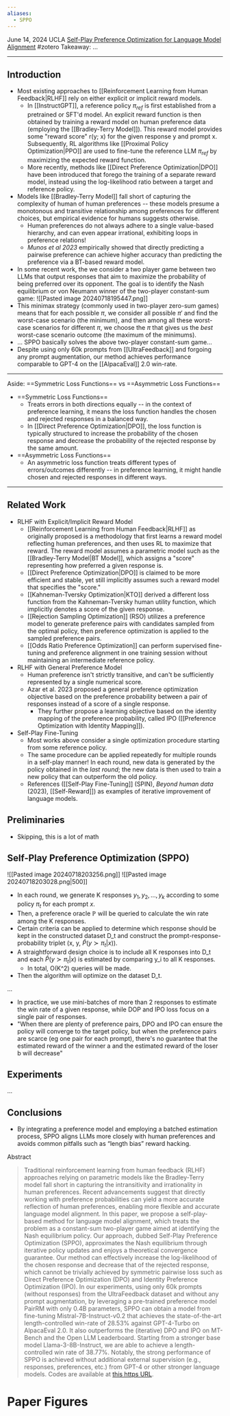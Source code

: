 ```yaml
---
aliases:
  - SPPO
---
```

June 14, 2024
UCLA
[Self-Play Preference Optimization for Language Model Alignment](https://www.youtube.com/watch?v=Q-81DStL7do)
#zotero 
Takeaway: ...

----

## Introduction
- Most existing approaches to [[Reinforcement Learning from Human Feedback|RLHF]] rely on either explicit or implicit reward models.
	- In [[InstructGPT]], a reference policy $\pi_{ref}$ is first established from a pretrained or SFT'd model. An explicit reward function is then obtained by training a reward model on human preference data (employing the [[Bradley-Terry Model]]). This reward model provides some "reward score" r(y; x) for the given response y and prompt x. Subsequently, RL algorithms like [[Proximal Policy Optimization|PPO]] are used to fine-tune the reference LLM $\pi_{ref}$ by maximizing the expected reward function.
	- More recently, methods like [[Direct Preference Optimization|DPO]] have been introduced that forego the training of a separate reward model, instead using the log-likelihood ratio between a target and reference policy.
- Models like [[Bradley-Terry Model]] fall short of capturing the complexity of human of human preferences -- these models presume a monotonous and transitive relationship among preferences for different choices, but empirical evidence for humans suggests otherwise.
	- Human preferences do not always adhere to a single value-based hierarchy, and can even appear irrational, exhibiting loops in preference relations!
	- *Munos et al 2023* empirically showed that directly predicting a pairwise preference can achieve higher accuracy than predicting the preference via a BT-based reward model.
- In some recent work, the we consider a two player game between two LLMs that output responses that aim to maximize the probability of being preferred over its opponent. The goal is to identify the Nash equilibrium or von Neumann winner of the two-player constant-sum game:
![[Pasted image 20240718195447.png]]
- This minimax strategy (commonly used in two-player zero-sum games) means that for each possible $\pi$, we consider all possible $\pi'$ and find the worst-case scenario (the minimum), and then among all these worst-case scenarios for different $\pi$, we choose the $\pi$ that gives us the *best* worst-case scenario outcome (the maximum of the minimums).
- ... SPPO basically solves the above two-player constant-sum game...
- Despite using only 60k prompts from [[UltraFeedback]] and forgoing any prompt augmentation, our method achieves performance comparable to GPT-4 on the [[AlpacaEval]] 2.0 win-rate.

----
Aside: ==Symmetric Loss Functions== vs ==Asymmetric Loss Functions==
- ==Symmetric Loss Functions==
	- Treats errors in both directions equally -- in the context of preference learning, it means the loss function handles the chosen and rejected responses in a balanced way.
	- In [[Direct Preference Optimization|DPO]], the loss function is typically structured to increase the probability of the chosen response and decrease the probability of the rejected response by the same amount.
- ==Asymmetric Loss Functions==
	- An asymmetric loss function treats different types of errors/outcomes differently -- in preference learning, it might handle chosen and rejected responses in different ways.
----


## Related Work
- RLHF with Explicit/Implicit Reward Model
	- [[Reinforcement Learning from Human Feedback|RLHF]] as originally proposed is a methodology that first learns a reward model reflecting human preferences, and then uses RL to maximize that reward.  The reward model assumes a parametric model such as the [[Bradley-Terry Model|BT Model]], which assigns a "score" representing how preferred a given response is.
	- [[Direct Preference Optimization|DPO]] is claimed to be more efficient and stable, yet still implicitly assumes such a reward model that specifies the "score."
	- [[Kahneman-Tversky Optimization|KTO]] derived a different loss function from the Kahneman-Tversky human utility function, which implicitly denotes a score of the given response.
	- [[Rejection Sampling Optimization]] (RSO) utilizes a preference model to generate preference pairs with candidates sampled from the optimal policy, then preference optimization is applied to the sampled preference pairs.
	- [[Odds Ratio Preference Optimization]] can perform supervised fine-tuning and preference alignment in one training session without maintaining an intermediate reference policy.
- RLHF with General Preference Model
	- Human preference isn't strictly transitive, and can't be sufficiently represented by a single numerical score.
	- Azar et al. 2023 proposed a general preference optimization objective based on the preference probability between a pair of responses instead of a score of a single response.
		- They further propose a learning objective based on the identity mapping of the preference probability, called IPO ([[Preference Optimization with Identity Mapping]]).
- Self-Play Fine-Tuning
	- Most works above consider a single optimization procedure starting from some reference policy. 
	- The same procedure can be applied repeatedly for multiple rounds in a self-play manner! In each round, new data is generated by the policy obtained in the *last round*; the new data is then used to train a new policy that can outperform the old policy.
	- References ([[Self-Play Fine-Tuning]] (SPIN), *Beyond human data* (2023), [[Self-Reward]]) as examples of iterative improvement of language models.

## Preliminaries
- Skipping, this is a lot of math


## Self-Play Preference Optimization (SPPO)
![[Pasted image 20240718203256.png]]
![[Pasted image 20240718203028.png|500]]
- In each round, we generate K responses $y_1, y_2, ..., y_k$ according to some policy $\pi_t$ for each prompt $x$.
- Then, a preference oracle $\mathbb{P}$ will be queried to calculate the win rate among the K responses.
- Certain criteria can be applied to determine which response should be kept in the constructed dataset D_t and construct the prompt-response-probability triplet (x, y, $\hat{P}(y \succ \pi_t|x)$).
- A straightforward design choice is to include all K responses into D_t and each $\hat{P}(y \succ \pi_t|x)$ is estimated by comparing y_i to all K responses. 
	- In total, O(K^2) queries will be made.
- Then the algorithm will optimize on the dataset D_t.

...
- In practice, we use mini-batches of more than 2 responses to estimate the win rate of a given response, while DOP and IPO loss focus on a single pair of responses.
- "When there are plenty of preference pairs, DPO and IPO can ensure the policy will converge to the target policy, but when the preference pairs are scarce (eg one pair for each prompt), there's no guarantee that the estimated reward of the winner a and the estimated reward of the loser b will decrease"

## Experiments
...


## Conclusions
- By integrating a preference model and employing a batched estimation process, SPPO aligns LLMs more closely with human preferences and avoids common pitfalls such as “length bias” reward hacking.


Abstract
> Traditional reinforcement learning from human feedback (RLHF) approaches relying on parametric models like the Bradley-Terry model fall short in capturing the intransitivity and irrationality in human preferences. Recent advancements suggest that directly working with preference probabilities can yield a more accurate reflection of human preferences, enabling more flexible and accurate language model alignment. In this paper, we propose a self-play-based method for language model alignment, which treats the problem as a constant-sum two-player game aimed at identifying the Nash equilibrium policy. Our approach, dubbed Self-Play Preference Optimization (SPPO), approximates the Nash equilibrium through iterative policy updates and enjoys a theoretical convergence guarantee. Our method can effectively increase the log-likelihood of the chosen response and decrease that of the rejected response, which cannot be trivially achieved by symmetric pairwise loss such as Direct Preference Optimization (DPO) and Identity Preference Optimization (IPO). In our experiments, using only 60k prompts (without responses) from the UltraFeedback dataset and without any prompt augmentation, by leveraging a pre-trained preference model PairRM with only 0.4B parameters, SPPO can obtain a model from fine-tuning Mistral-7B-Instruct-v0.2 that achieves the state-of-the-art length-controlled win-rate of 28.53% against GPT-4-Turbo on AlpacaEval 2.0. It also outperforms the (iterative) DPO and IPO on MT-Bench and the Open LLM Leaderboard. Starting from a stronger base model Llama-3-8B-Instruct, we are able to achieve a length-controlled win rate of 38.77%. Notably, the strong performance of SPPO is achieved without additional external supervision (e.g., responses, preferences, etc.) from GPT-4 or other stronger language models. Codes are available at [this https URL](https://github.com/uclaml/SPPO).


# Paper Figures